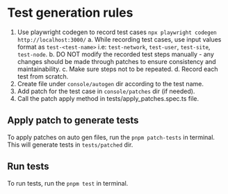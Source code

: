 # Test generation rules

1. Use playwright codegen to record test cases `npx playwright codegen http://localhost:3000/`
   a. While recording test cases, use input values format as `test-<test-name>`
   i.e: `test-network`, `test-user`, `test-site`, `test-node`.
   b. DO NOT modify the recorded test steps manually - any changes should be made through patches to ensure consistency and maintainability.
   c. Make sure steps not to be repeated.
   d. Record each test from scratch.
2. Create file under `console/autogen` dir according to the test name.
3. Add patch for the test case in `console/patches` dir (if needed).
4. Call the patch apply method in tests/apply_patches.spec.ts file.

## Apply patch to generate tests

To apply patches on auto gen files, run the `pnpm patch-tests` in terminal. This will generate tests in `tests/patched` dir.

## Run tests

To run tests, run the `pnpm test` in terminal.
